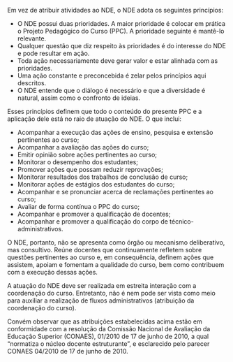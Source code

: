 Em vez de atribuir atividades ao NDE, o NDE adota os seguintes princípios:  

* O NDE possui duas prioridades. A maior prioridade é colocar em prática o Projeto Pedagógico do Curso (PPC). A prioridade seguinte é mantê-lo relevante.
* Qualquer questão que diz respeito às prioridades é do interesse do NDE e pode resultar em ação.
* Toda ação necessariamente deve gerar valor e estar alinhada com as prioridades.
* Uma ação constante e preconcebida é zelar pelos princípios aqui descritos.
* O NDE entende que o diálogo é necessário e que a diversidade é natural, assim como o confronto de ideias.

Esses princípios definem que todo o conteúdo do presente PPC e a aplicação dele está no raio de atuação do NDE. O que inclui: 

* Acompanhar a execução das ações de ensino, pesquisa e extensão pertinentes ao curso;
* Acompanhar a avaliação das ações do curso;
* Emitir opinião sobre ações pertinentes ao curso;
* Monitorar o desempenho dos estudantes;
* Promover ações que possam reduzir reprovações;
* Monitorar resultados dos trabalhos de conclusão de curso;
* Monitorar ações de estágios dos estudantes do curso;
* Acompanhar e se pronunciar acerca de reclamações pertinentes ao curso;
* Avaliar de forma contínua o PPC do curso;
* Acompanhar e promover a qualificação de docentes;
* Acompanhar e promover a qualificação do corpo de técnico-administrativos.

O NDE, portanto, não se apresenta como órgão ou mecanismo deliberativo, mas consultivo. Reúne docentes que continuamente refletem sobre questões pertinentes ao curso e, em consequência, definem ações que assistem, apoiam e fomentam a qualidade do curso, bem como contribuem com a execução dessas ações.

A atuação do NDE deve ser realizada em estreita interação com a coordenação do curso. Entretanto, não é nem pode ser vista como meio para auxiliar a realização de fluxos administrativos (atribuição da coordenação do curso). 

Convém observar que as atribuições estabelecidas acima estão em conformidade com a resolução da Comissão Nacional de Avaliação da Educação Superior (CONAES), 01/2010 de 17 de junho de 2010, a qual “normatiza o núcleo docente estruturante”, e esclarecido pelo parecer CONAES 04/2010 de 17 de junho de 2010. 
